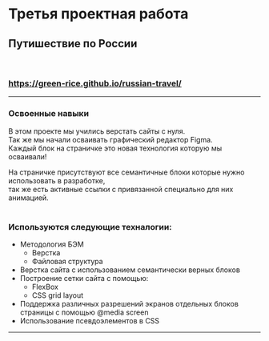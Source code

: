 # Третья проектная работа

## Путишествие по России
<br>

### https://green-rice.github.io/russian-travel/

***

### Освоенные навыки

В этом проекте мы учились верстать сайты с нуля.
<br>
Так же мы начали осваивать графический редактор Figma.
<br>
Каждый блок на страничке это новая технология которую мы осваивали!
<br>

На страничке присутствуют все семантичные блоки которые нужно использовать в разработке,
<br>
так же есть активные ссылки с привязанной специально для них анимацией.
<br>
<br>

### Используются следующие техналогии:

* Методология БЭМ
    * Верстка
    * Файловая структура
* Верстка сайта с использованием семантически верных блоков
* Построение сетки сайта с помощью:
    * FlexBox
    * CSS grid layout
* Поддержка различных разрешений экранов отдельных блоков страницы с помощью @media screen
* Использование псевдоэлементов в CSS

***








